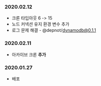 ### 2020.02.12
- 크론 타입아웃 6 -> 15
- 노드 커넥션 유지 환경 변수 추가
- 로그 문제 해결 - @depnot/dynamodb@0.1.1
### 2020.02.11
- 아카이브 크론 **추가**
### 2020.01.27
- 배포 
